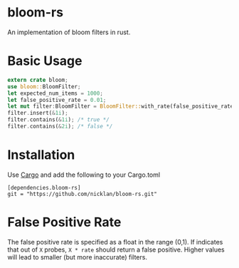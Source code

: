 # bloom-rs

An implementation of bloom filters in rust.

# Basic Usage

```rust
extern crate bloom;
use bloom::BloomFilter;
let expected_num_items = 1000;
let false_positive_rate = 0.01;
let mut filter:BloomFilter = BloomFilter::with_rate(false_positive_rate,expected_num_items);
filter.insert(&1i);
filter.contains(&1i); /* true */
filter.contains(&2i); /* false */
```

# Installation
Use [Cargo](http://doc.crates.io/) and add the following to your Cargo.toml

```
[dependencies.bloom-rs]
git = "https://github.com/nicklan/bloom-rs.git"
```

# False Positive Rate
The false positive rate is specified as a float in the range
(0,1).  If indicates that out of `X` probes, `X * rate` should
return a false positive.  Higher values will lead to smaller (but
more inaccurate) filters.
